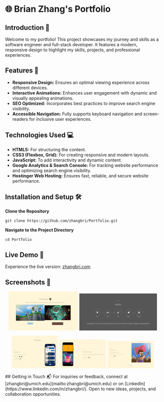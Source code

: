 # 🌐 Brian Zhang's Portfolio

## Introduction 🌟
Welcome to my portfolio! This project showcases my journey and skills as a software engineer and full-stack developer. It features a modern, responsive design to highlight my skills, projects, and professional experiences.

## Features 🚀
- **Responsive Design:** Ensures an optimal viewing experience across different devices.
- **Interactive Animations:** Enhances user engagement with dynamic and visually appealing animations.
- **SEO Optimized:** Incorporates best practices to improve search engine visibility.
- **Accessible Navigation:** Fully supports keyboard navigation and screen-readers for inclusive user experiences.

## Technologies Used 💻
- **HTML5:** For structuring the content.
- **CSS3 (Flexbox, Grid):** For creating responsive and modern layouts.
- **JavaScript:** To add interactivity and dynamic content.
- **Google Analytics & Search Console:** For tracking website performance and optimizing search engine visibility.
- **Hostinger Web Hosting:** Ensures fast, reliable, and secure website performance.

## Installation and Setup 🛠️
**Clone the Repository**
```
git clone https://github.com/zhangbri/Portfolio.git
```

**Navigate to the Project Directory**
```
cd Portfolio
```

## Live Demo 🔗
Experience the live version: [zhangbri.com](https://zhangbri.com)

## Screenshots 📸
<p align="center">
  <img src="https://github.com/zhangbri/Portfolio/blob/main/assets/Producer%20Section.png" alt="Producer Section" width="45%">
  <img src="https://github.com/zhangbri/Portfolio/blob/main/assets/Skills%20Section.png" alt="Skills Section" width="50%">
</p>
<p align="center">
  <img src="https://github.com/zhangbri/Portfolio/blob/main/assets/Park%20Swift.png" alt="Park Swift" width="30%">
  <img src="https://github.com/zhangbri/Portfolio/blob/main/assets/Unsplash%20Client.png" alt="Unsplash Client" width="30%">
  <img src="https://github.com/zhangbri/Portfolio/blob/main/assets/Tails%20of%20War.png" alt="Tails of War" width="30%">
</p>
## Getting in Touch 📬
For inquiries or feedback, connect at [zhangbri@umich.edu](mailto:zhangbri@umich.edu) or on [LinkedIn](https://www.linkedin.com/in/zhangbri/). Open to new ideas, projects, and collaboration opportunities.
